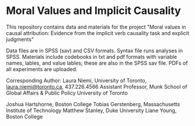 # Moral Values and Implicit Causality
This repository contains data and materials for the project "Moral values in causal attribution: Evidence from the implicit verb causality task and explicit judgments"

Data files are in SPSS (sav) and CSV formats. Syntax file runs analyses in SPSS.
Materials include codebooks in txt and pdf formats with variable names, lables, and value lables; these are also in the SPSS sav file. PDFs of all experiments are uploaded.

Corresponding Author: Laura Niemi, University of Toronto, laura.niemi@toronto.ca, 437.226.4566
Assistant Professor, Munk School of Global Affairs & Public Policy
University of Toronto

Joshua Hartshorne, Boston College
Tobias Gerstenberg, Massachusetts Institute of Technology
Matthew Stanley, Duke University
Liane Young, Boston College

